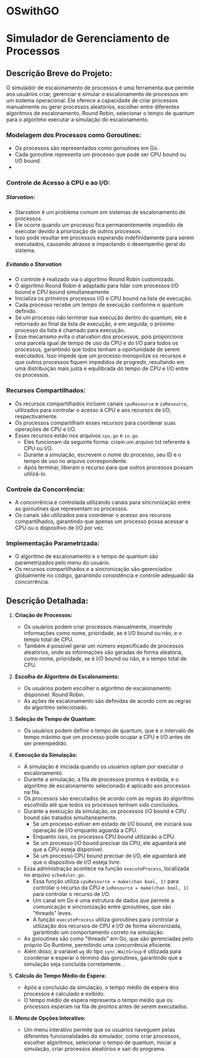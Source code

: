 # OSwithGO

# Simulador de Gerenciamento de Processos

## Descrição Breve do Projeto:
O simulador de escalonamento de processos é uma ferramenta que permite aos usuários criar, gerenciar e simular o escalonamento de processos em um sistema operacional. Ele oferece a capacidade de criar processos manualmente ou gerar processos aleatórios, escolher entre diferentes algoritmos de escalonamento, Round Robin, selecionar o tempo de quantum para o algoritmo executar a simulação do escalonamento.

### Modelagem dos Processos como Goroutines:
- Os processos são representados como goroutines em Go.
- Cada goroutine representa um processo que pode ser CPU bound ou I/O bound.
- 
### Controle de Acesso à CPU e ao I/O:
##### Starvation:
- Starvation é um problema comum em sistemas de escalonamento de processos.
- Ele ocorre quando um processo fica permanentemente impedido de executar devido à priorização de outros processos.
- Isso pode resultar em processos esperando indefinidamente para serem executados, causando atrasos e impactando o desempenho geral do sistema.

##### Evitando o Starvation
- O controle é realizado via o algoritmo Round Robin customizado.
- O algoritmo Round Robin é adaptado para lidar com processos I/O bound e CPU bound simultaneamente.
- Inicializa os primeiros processos I/O e CPU bound na lista de execução.
- Cada processo recebe um tempo de execução conforme o quantum definido.
- Se um processo não terminar sua execução dentro do quantum, ele é retornado ao final da lista de execução, e em seguida, o próximo processo da lista é chamado para execução.
- Esse mecanismo evita o starvation dos processos, pois proporciona uma parcela igual de tempo de uso da CPU e do I/O para todos os processos, garantindo que todos tenham a oportunidade de serem executados. Isso impede que um processo monopolize os recursos e que outros processos fiquem impedidos de progredir, resultando em uma distribuição mais justa e equilibrada do tempo de CPU e I/O entre os processos.

### Recursos Compartilhados:
- Os recursos compartilhados incluem canais `cpuResource` e `ioResource`, utilizados para controlar o acesso à CPU e aos recursos de I/O, respectivamente.
- Os processos compartilham esses recursos para coordenar suas operações de CPU e I/O.
- Esses recursos estão nos arquivos `cpu.go` e `io.go`.
  - Eles funcionam da seguinte forma: criam um arquivo txt referente à CPU ou I/O.
  - Durante a simulação, escrevem o nome do processo, seu ID e o tempo de uso no arquivo correspondente.
  - Após terminar, liberam o recurso para que outros processos possam utilizá-lo.

### Controle da Concorrência:
- A concorrência é controlada utilizando canais para sincronização entre as goroutines que representam os processos.
- Os canais são utilizados para coordenar o acesso aos recursos compartilhados, garantindo que apenas um processo possa acessar a CPU ou o dispositivo de I/O por vez.

### Implementação Parametrizada:
- O algoritmo de escalonamento e o tempo de quantum são parametrizados pelo menu do usuário.
- Os recursos compartilhados e a sincronização são gerenciados globalmente no código, garantindo consistência e controle adequado da concorrência.

## Descrição Detalhada:

1. **Criação de Processos:**
   - Os usuários podem criar processos manualmente, inserindo informações como nome, prioridade, se é I/O bound ou não, e o tempo total de CPU.
   - Também é possível gerar um número especificado de processos aleatórios, onde as informações são geradas de forma aleatória, como nome, prioridade, se é I/O bound ou não, e o tempo total de CPU.

2. **Escolha de Algoritmo de Escalonamento:**
   - Os usuários podem escolher o algoritmo de escalonamento disponível: Round Robin.
   - As ações de escalonamento são definidas de acordo com as regras do algoritmo selecionado.

3. **Seleção de Tempo de Quantum:**
   - Os usuários podem definir o tempo de quantum, que é o intervalo de tempo máximo que um processo pode ocupar a CPU e I/O antes de ser preempedido.

4. **Execução da Simulação:**
   - A simulação é iniciada quando os usuários optam por executar o escalonamento.
   - Durante a simulação, a fila de processos prontos é exibida, e o algoritmo de escalonamento selecionado é aplicado aos processos na fila.
   - Os processos são executados de acordo com as regras do algoritmo escolhido até que todos os processos tenham sido concluídos.
   - Durante a execução da simulação, os processos I/O bound e CPU bound são tratados simultaneamente. 
     - Se um processo estiver em estado de I/O bound, ele iniciará sua operação de I/O enquanto aguarda a CPU.
     - Enquanto isso, os processos CPU bound utilizarão a CPU.
     - Se um processo I/O bound precisar da CPU, ele aguardará até que a CPU esteja disponível.
     - Se um processo CPU bound precisar de I/O, ele aguardará até que o dispositivo de I/O esteja livre.
   - Essa administração acontece na função `executeProcess`, localizada no arquivo `scheduler.go`. 
     - Essa função utiliza `cpuResource = make(chan bool, 1)` para controlar o recurso da CPU e `ioResource = make(chan bool, 1)` para controlar o recurso de I/O.
     - Um canal em Go é uma estrutura de dados que permite a comunicação e sincronização entre goroutines, que são "threads" leves. 
     - A função `executeProcess` utiliza goroutines para controlar a utilização dos recursos de CPU e I/O de forma sincronizada, garantindo um comportamento correto na simulação.
    - As goroutines são como "threads" em Go, que são gerenciadas pelo próprio Go Runtime, permitindo uma concorrência eficiente.
   - Além disso, a variável `wg` do tipo `sync.WaitGroup` é utilizada para coordenar e esperar o término das goroutines, garantindo que a simulação seja concluída corretamente.
.
1. **Cálculo do Tempo Médio de Espera:**
   - Após a conclusão da simulação, o tempo médio de espera dos processos é calculado e exibido.
   - O tempo médio de espera representa o tempo médio que os processos esperam na fila de prontos antes de serem executados.

2. **Menu de Opções Interativo:**
   - Um menu interativo permite que os usuários naveguem pelas diferentes funcionalidades do simulador, como criar processos, escolher algoritmos, selecionar o tempo de quantum, iniciar a simulação, criar processos aleatórios e sair do programa.

